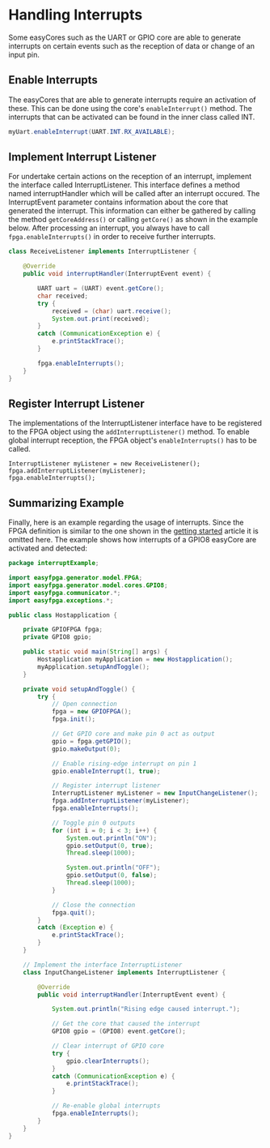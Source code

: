 # Handling Interrupts

Some easyCores such as the UART or GPIO core are able to generate interrupts on certain events such as the reception of data or change of an input pin.


## Enable Interrupts
The easyCores that are able to generate interrupts require an activation of these. This can be done using the core's `enableInterrupt()` method. The interrupts that can be activated can be found in the inner class called INT.

```java
myUart.enableInterrupt(UART.INT.RX_AVAILABLE);
```


## Implement Interrupt Listener
For undertake certain actions on the reception of an interrupt, implement the interface called InterruptListener. This interface defines a method named interruptHandler which will be called after an interrupt occured. The InterruptEvent parameter contains information about the core that generated the interrupt. This information can either be gathered by calling the method `getCoreAddress()` or calling `getCore()` as shown in the example below. After processing an interrupt, you always have to call `fpga.enableInterrupts()` in order to receive further interrupts.

```java
class ReceiveListener implements InterruptListener {

    @Override
    public void interruptHandler(InterruptEvent event) {

        UART uart = (UART) event.getCore();
        char received;
        try {
            received = (char) uart.receive();
            System.out.print(received);
        }
        catch (CommunicationException e) {
            e.printStackTrace();
        }

        fpga.enableInterrupts();
    }
}
```

## Register Interrupt Listener
The implementations of the InterruptListener interface have to be registered to the FPGA object using the `addInterruptListener()` method. To enable global interrupt reception, the FPGA object's `enableInterrupts()` has to be called.

```
InterruptListener myListener = new ReceiveListener();
fpga.addInterruptListener(myListener);
fpga.enableInterrupts();
```

## Summarizing Example
Finally, here is an example regarding the usage of interrupts. Since the FPGA definition is similar to the one shown in the [getting started](getting_started.md) article it is omitted here. The example shows how interrupts of a GPIO8 easyCore are activated and detected:

```java
package interruptExample;

import easyfpga.generator.model.FPGA;
import easyfpga.generator.model.cores.GPIO8;
import easyfpga.communicator.*;
import easyfpga.exceptions.*;

public class Hostapplication {

    private GPIOFPGA fpga;
    private GPIO8 gpio;

    public static void main(String[] args) {
        Hostapplication myApplication = new Hostapplication();
        myApplication.setupAndToggle();
    }

    private void setupAndToggle() {
        try {
            // Open connection
            fpga = new GPIOFPGA();
            fpga.init();

            // Get GPIO core and make pin 0 act as output
            gpio = fpga.getGPIO();
            gpio.makeOutput(0);

            // Enable rising-edge interrupt on pin 1
            gpio.enableInterrupt(1, true);

            // Register interrupt listener
            InterruptListener myListener = new InputChangeListener();
            fpga.addInterruptListener(myListener);
            fpga.enableInterrupts();

            // Toggle pin 0 outputs
            for (int i = 0; i < 3; i++) {
                System.out.println("ON");
                gpio.setOutput(0, true);
                Thread.sleep(1000);

                System.out.println("OFF");
                gpio.setOutput(0, false);
                Thread.sleep(1000);
            }

            // Close the connection
            fpga.quit();
        }
        catch (Exception e) {
            e.printStackTrace();
        }
    }

    // Implement the interface InterruptListener
    class InputChangeListener implements InterruptListener {

        @Override
        public void interruptHandler(InterruptEvent event) {

            System.out.println("Rising edge caused interrupt.");

            // Get the core that caused the interrupt
            GPIO8 gpio = (GPIO8) event.getCore();

            // Clear interrupt of GPIO core
            try {
                gpio.clearInterrupts();
            }
            catch (CommunicationException e) {
                e.printStackTrace();
            }

            // Re-enable global interrupts
            fpga.enableInterrupts();
        }
    }
}
```
